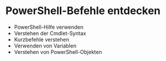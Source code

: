 # PowerShell-Befehle entdecken
- PowerShell-Hilfe verwenden
- Verstehen der Cmdlet-Syntax
- Kurzbefehle verstehen
- Verwenden von Variablen
- Verstehen von PowerShell-Objekten